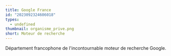 ```yaml
---
title: Google France
id: "2023092324606018"
types:
  - undefined
thumbnail: organisme_prive.png
short: Moteur de recherche
---
```


Département francophone de l'incontournable moteur de recherche Google.